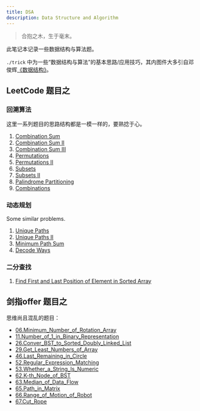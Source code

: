 ```yaml
---
title: DSA
description: Data Structure and Algorithm
---
```


> 合抱之木，生于毫末。

此笔记本记录一些数据结构与算法题。

`./trick` 中为一些“数据结构与算法”的基本思路/应用技巧，其内图件大多引自邓俊辉[《数据结构》](https://dsa.cs.tsinghua.edu.cn/~deng/ds/dsacpp/index.htm)。

## LeetCode 题目之

### 回溯算法

这里一系列题目的思路结构都是一模一样的，要熟捻于心。

1. [Combination Sum](LeetCode/039.%20Combination%20Sum.md)
2. [Combination Sum II](LeetCode/040.%20Combination%20Sum%20II.md)
3. [Combination Sum III](LeetCode/216.%20Combination%20Sum%20III.md)
4. [Permutations](LeetCode/046.%20Permutations.md)
5. [Permutations II](LeetCode/047.%20Permutations%20II.md)
6. [Subsets](LeetCode/078.%20Subsets.md)
7. [Subsets II](LeetCode/090.%20Subsets%20II.md)
8. [Palindrome Partitioning](LeetCode/131.%20Palindrome%20Partitioning.md)
9. [Combinations](LeetCode/077.%20Combinations.md)

### 动态规划

Some similar problems.

1. [Unique Paths](LeetCode/062.%20Unique%20Paths.md)
2. [Unique Paths II](LeetCode/063.%20Unique%20Paths%20II.md)
3. [Minimum Path Sum](LeetCode/064.%20Minimum%20Path%20Sum.md)
4. [Decode Ways](LeetCode/091.%20Decode%20Ways.md)

### 二分查找

1. [Find First and Last Position of Element in Sorted Array](LeetCode/034.%20Find%20First%20and%20Last%20Position%20of%20Element%20in%20Sorted%20Array.md)

## 剑指offer 题目之

思维尚且混乱的题目：

- [06.Minimum_Number_of_Rotation_Array](06.Minimum_Number_of_Rotation_Array.cpp)
- [11.Number_of_1_in_Binary_Representation](11.Number_of_1_in_Binary_Representation.cpp)
- [26.Conver_BST_to_Sorted_Doubly_Linked_List](26.Conver_BST_to_Sorted_Doubly_Linked_List.cpp)
- [29.Get_Least_Numbers_of_Array](29.Get_Least_Numbers_of_Array.cpp)
- [46.Last_Remaining_in_Circle](46.Last_Remaining_in_Circle.cpp)
- [52.Regular_Expression_Matching](52.Regular_Expression_Matching.cpp)
- [53.Whether_a_String_Is_Numeric](53.Whether_a_String_Is_Numeric.cpp)
- [62.K-th_Node_of_BST](62.K-th_Node_of_BST.cpp)
- [63.Median_of_Data_Flow](63.Median_of_Data_Flow.cpp)
- [65.Path_in_Matrix](65.Path_in_Matrix.cpp)
- [66.Range_of_Motion_of_Robot](66.Range_of_Motion_of_Robot.cpp)
- [67.Cut_Rope](67.Cut_Rope.cpp)

